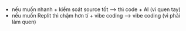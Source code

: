 

# 
- nếu muốn nhanh + kiểm soát source tốt --> thì code + AI (vì quen tay)
- nếu muốn Replit thì chậm hơn tí + vibe coding --> vibe coding (vì phải làm quen)